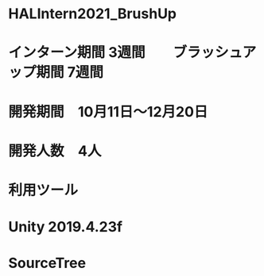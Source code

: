 # HALIntern2021_BrushUp

# インターン期間 3週間　　ブラッシュアップ期間 7週間
# 開発期間　10月11日～12月20日
# 開発人数　4人

# 利用ツール
# Unity 2019.4.23f
# SourceTree
